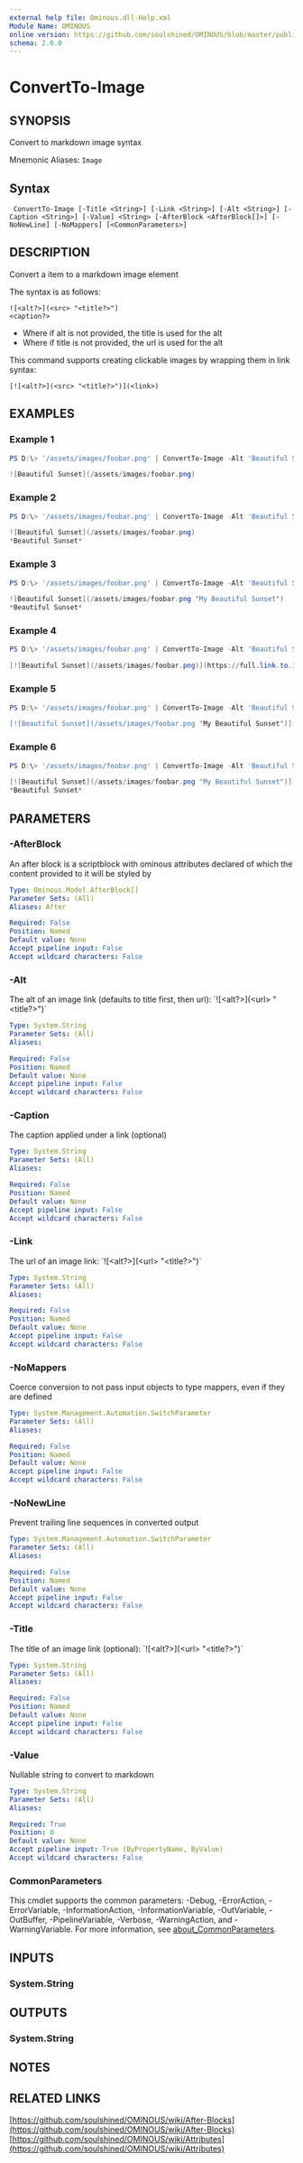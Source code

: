 ```yaml
---
external help file: Ominous.dll-Help.xml
Module Name: OMINOUS
online version: https://github.com/soulshined/OMINOUS/blob/master/publish/generate-docs/cmdlets/ConvertTo-Image.md
schema: 2.0.0
---
```


# ConvertTo-Image

## SYNOPSIS
Convert to markdown image syntax

Mnemonic Aliases: `Image`
## Syntax
```
 ConvertTo-Image [-Title <String>] [-Link <String>] [-Alt <String>] [-Caption <String>] [-Value] <String> [-AfterBlock <AfterBlock[]>] [-NoNewLine] [-NoMappers] [<CommonParameters>] 
```
## DESCRIPTION
Convert a item to a markdown image element

The syntax is as follows:

`![<alt?>](<src> "<title?>")`<br>
`<caption?>`

- Where if alt is not provided, the title is used for the alt
- Where if title is not provided, the url is used for the alt

This command supports creating clickable images by wrapping them in link syntax:

`[![<alt?>](<src> "<title?>")](<link>)`

## EXAMPLES
### Example 1

```powershell
PS D:\> '/assets/images/foobar.png' | ConvertTo-Image -Alt 'Beautiful Sunset'

![Beautiful Sunset](/assets/images/foobar.png)
```


### Example 2

```powershell
PS D:\> '/assets/images/foobar.png' | ConvertTo-Image -Alt 'Beautiful Sunset' -Caption 'Beautiful Sunset'

![Beautiful Sunset](/assets/images/foobar.png)
*Beautiful Sunset*

```


### Example 3

```powershell
PS D:\> '/assets/images/foobar.png' | ConvertTo-Image -Alt 'Beautiful Sunset' -Caption 'Beautiful Sunset' -Title 'My Beautiful Sunset'

![Beautiful Sunset](/assets/images/foobar.png "My Beautiful Sunset")
*Beautiful Sunset*

```


### Example 4

```powershell
PS D:\> '/assets/images/foobar.png' | ConvertTo-Image -Alt 'Beautiful Sunset' -Link 'https://full.link.to.image.com/foobar.png'

[![Beautiful Sunset](/assets/images/foobar.png)](https://full.link.to.image.com/foobar.png)

```


### Example 5

```powershell
PS D:\> '/assets/images/foobar.png' | ConvertTo-Image -Alt 'Beautiful Sunset' -Link 'https://full.link.to.image.com/foobar.png' -Title 'My Beautiful Sunset'"

[![Beautiful Sunset](/assets/images/foobar.png "My Beautiful Sunset")](https://full.link.to.image.com/foobar.png)

```


### Example 6

```powershell
PS D:\> '/assets/images/foobar.png' | ConvertTo-Image -Alt 'Beautiful Sunset' -Caption 'Beautiful Sunset' -Link 'https://full.link.to.image.com/foobar.png' -Title 'My Beautiful Sunset'

[![Beautiful Sunset](/assets/images/foobar.png "My Beautiful Sunset")](https://full.link.to.image.com/foobar.png)
*Beautiful Sunset*

```



## PARAMETERS

### -AfterBlock
An after block is a scriptblock with ominous attributes declared of which the content provided to it will be styled by

```yaml
Type: Ominous.Model.AfterBlock[]
Parameter Sets: (All)
Aliases: After

Required: False
Position: Named
Default value: None
Accept pipeline input: False
Accept wildcard characters: False
```

### -Alt
The alt of an image link (defaults to title first, then url): \`!\[\<alt?\>\](\<url\> "\<title?\>")\`

```yaml
Type: System.String
Parameter Sets: (All)
Aliases:

Required: False
Position: Named
Default value: None
Accept pipeline input: False
Accept wildcard characters: False
```

### -Caption
The caption applied under a link (optional)

```yaml
Type: System.String
Parameter Sets: (All)
Aliases:

Required: False
Position: Named
Default value: None
Accept pipeline input: False
Accept wildcard characters: False
```

### -Link
The url of an image link: \`!\[\<alt?\>\](\<url\> "\<title?\>")\`

```yaml
Type: System.String
Parameter Sets: (All)
Aliases:

Required: False
Position: Named
Default value: None
Accept pipeline input: False
Accept wildcard characters: False
```

### -NoMappers
Coerce conversion to not pass input objects to type mappers, even if they are defined

```yaml
Type: System.Management.Automation.SwitchParameter
Parameter Sets: (All)
Aliases:

Required: False
Position: Named
Default value: None
Accept pipeline input: False
Accept wildcard characters: False
```

### -NoNewLine
Prevent trailing line sequences in converted output

```yaml
Type: System.Management.Automation.SwitchParameter
Parameter Sets: (All)
Aliases:

Required: False
Position: Named
Default value: None
Accept pipeline input: False
Accept wildcard characters: False
```

### -Title
The title of an image link (optional): \`!\[\<alt?\>\](\<url\> "\<title?\>")\`

```yaml
Type: System.String
Parameter Sets: (All)
Aliases:

Required: False
Position: Named
Default value: None
Accept pipeline input: False
Accept wildcard characters: False
```

### -Value
Nullable string to convert to markdown

```yaml
Type: System.String
Parameter Sets: (All)
Aliases:

Required: True
Position: 0
Default value: None
Accept pipeline input: True (ByPropertyName, ByValue)
Accept wildcard characters: False
```
### CommonParameters
This cmdlet supports the common parameters: -Debug, -ErrorAction, -ErrorVariable, -InformationAction, -InformationVariable, -OutVariable, -OutBuffer, -PipelineVariable, -Verbose, -WarningAction, and -WarningVariable. For more information, see [about_CommonParameters](http://go.microsoft.com/fwlink/?LinkID=113216).

## INPUTS

### System.String

## OUTPUTS

### System.String

## NOTES

## RELATED LINKS

[https://github.com/soulshined/OMINOUS/wiki/After-Blocks](https://github.com/soulshined/OMINOUS/wiki/After-Blocks)
[https://github.com/soulshined/OMINOUS/wiki/Attributes](https://github.com/soulshined/OMINOUS/wiki/Attributes)
